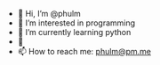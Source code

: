 - 👋 Hi, I’m @phulm
- 👀 I’m interested in programming
- 🌱 I’m currently learning python
- 💞
- 📫 How to reach me: phulm@pm.me

<!---
phulm/phulm is a ✨ special ✨ repository because its `README.md` (this file) appears on your GitHub profile.
You can click the Preview link to take a look at your changes.
--->
